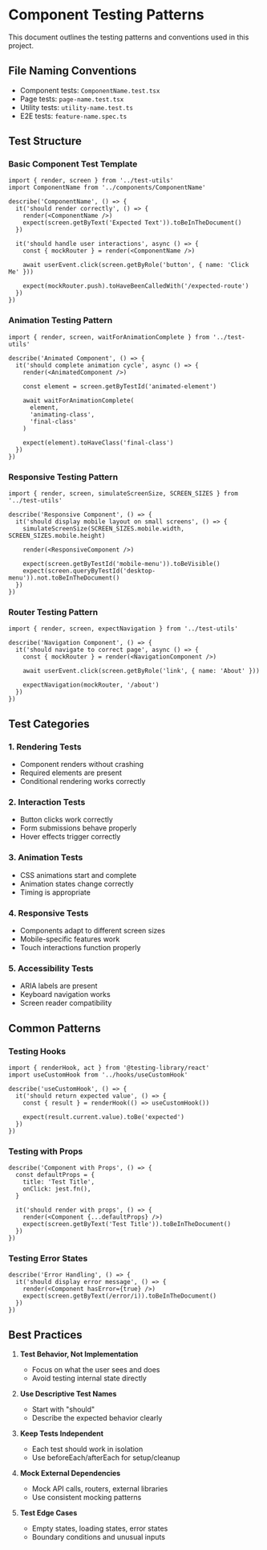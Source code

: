 # Component Testing Patterns

This document outlines the testing patterns and conventions used in this project.

## File Naming Conventions

- Component tests: `ComponentName.test.tsx`
- Page tests: `page-name.test.tsx`
- Utility tests: `utility-name.test.ts`
- E2E tests: `feature-name.spec.ts`

## Test Structure

### Basic Component Test Template

```tsx
import { render, screen } from '../test-utils'
import ComponentName from '../components/ComponentName'

describe('ComponentName', () => {
  it('should render correctly', () => {
    render(<ComponentName />)
    expect(screen.getByText('Expected Text')).toBeInTheDocument()
  })

  it('should handle user interactions', async () => {
    const { mockRouter } = render(<ComponentName />)
    
    await userEvent.click(screen.getByRole('button', { name: 'Click Me' }))
    
    expect(mockRouter.push).toHaveBeenCalledWith('/expected-route')
  })
})
```

### Animation Testing Pattern

```tsx
import { render, screen, waitForAnimationComplete } from '../test-utils'

describe('Animated Component', () => {
  it('should complete animation cycle', async () => {
    render(<AnimatedComponent />)
    
    const element = screen.getByTestId('animated-element')
    
    await waitForAnimationComplete(
      element,
      'animating-class',
      'final-class'
    )
    
    expect(element).toHaveClass('final-class')
  })
})
```

### Responsive Testing Pattern

```tsx
import { render, screen, simulateScreenSize, SCREEN_SIZES } from '../test-utils'

describe('Responsive Component', () => {
  it('should display mobile layout on small screens', () => {
    simulateScreenSize(SCREEN_SIZES.mobile.width, SCREEN_SIZES.mobile.height)
    
    render(<ResponsiveComponent />)
    
    expect(screen.getByTestId('mobile-menu')).toBeVisible()
    expect(screen.queryByTestId('desktop-menu')).not.toBeInTheDocument()
  })
})
```

### Router Testing Pattern

```tsx
import { render, screen, expectNavigation } from '../test-utils'

describe('Navigation Component', () => {
  it('should navigate to correct page', async () => {
    const { mockRouter } = render(<NavigationComponent />)
    
    await userEvent.click(screen.getByRole('link', { name: 'About' }))
    
    expectNavigation(mockRouter, '/about')
  })
})
```

## Test Categories

### 1. Rendering Tests
- Component renders without crashing
- Required elements are present
- Conditional rendering works correctly

### 2. Interaction Tests
- Button clicks work correctly
- Form submissions behave properly
- Hover effects trigger correctly

### 3. Animation Tests
- CSS animations start and complete
- Animation states change correctly
- Timing is appropriate

### 4. Responsive Tests
- Components adapt to different screen sizes
- Mobile-specific features work
- Touch interactions function properly

### 5. Accessibility Tests
- ARIA labels are present
- Keyboard navigation works
- Screen reader compatibility

## Common Patterns

### Testing Hooks
```tsx
import { renderHook, act } from '@testing-library/react'
import useCustomHook from '../hooks/useCustomHook'

describe('useCustomHook', () => {
  it('should return expected value', () => {
    const { result } = renderHook(() => useCustomHook())
    
    expect(result.current.value).toBe('expected')
  })
})
```

### Testing with Props
```tsx
describe('Component with Props', () => {
  const defaultProps = {
    title: 'Test Title',
    onClick: jest.fn(),
  }

  it('should render with props', () => {
    render(<Component {...defaultProps} />)
    expect(screen.getByText('Test Title')).toBeInTheDocument()
  })
})
```

### Testing Error States
```tsx
describe('Error Handling', () => {
  it('should display error message', () => {
    render(<Component hasError={true} />)
    expect(screen.getByText(/error/i)).toBeInTheDocument()
  })
})
```

## Best Practices

1. **Test Behavior, Not Implementation**
   - Focus on what the user sees and does
   - Avoid testing internal state directly

2. **Use Descriptive Test Names**
   - Start with "should"
   - Describe the expected behavior clearly

3. **Keep Tests Independent**
   - Each test should work in isolation
   - Use beforeEach/afterEach for setup/cleanup

4. **Mock External Dependencies**
   - Mock API calls, routers, external libraries
   - Use consistent mocking patterns

5. **Test Edge Cases**
   - Empty states, loading states, error states
   - Boundary conditions and unusual inputs
